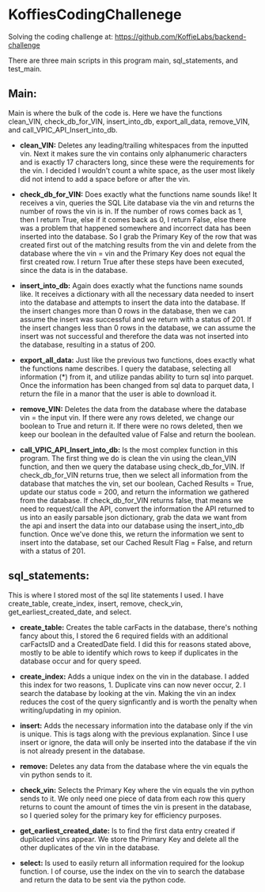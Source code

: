 # KoffiesCodingChallenege
Solving the coding challenge at: https://github.com/KoffieLabs/backend-challenge

 There are three main scripts in this program main, sql_statements, and test_main.
 
## Main:

Main is where the bulk of the code is. Here we have the functions clean_VIN, check_db_for_VIN, insert_into_db, export_all_data, remove_VIN, and  call_VPIC_API_Insert_into_db. 

- **clean_VIN:** Deletes any leading/trailing whitespaces from the inputted vin. Next it makes sure the vin contains only alphanumeric characters and is exactly 17 characters long, since these were the requirements for the vin. I decided I wouldn't count a white space, as the user most likely did not intend to add a space before or after the vin.

- **check_db_for_VIN:** Does exactly what the functions name sounds like! It receives a vin, queries the SQL Lite database via the vin and returns the number of rows the vin is in. If the number of rows comes back as 1, then I return True, else if it comes back as 0, I return False, else there was a problem that happened somewhere and incorrect data has been inserted into the database. So I grab the Primary Key of the row that was created first out of the matching results from the vin and delete from the database where the vin = vin and the Primary Key does not equal the first created row. I return True after these steps have been executed, since the data is in the database.

- **insert_into_db:** Again does exactly what the functions name sounds like. It receives a dictionary with all the necessary data needed to insert into the database and attempts to insert the data into the database. If the insert changes more than 0 rows in the database, then we can assume the insert was successful and we return with a status of 201. If the insert changes less than 0 rows in the database, we can assume the insert was not successful and therefore the data was not inserted into the database, resulting in a status of 200.

- **export_all_data:** Just like the previous two functions, does exactly what the functions name describes. I query the database, selecting all information (*) from it, and utilize pandas ability to turn sql into parquet. Once the information has been changed from sql data to parquet data, I return the file in a manor that the user is able to download it.

 - **remove_VIN:** Deletes the data from the database where the database vin = the input vin. If there were any rows deleted, we change our boolean to True and return it. If there were no rows deleted, then we keep our boolean in the defaulted value of False and return the boolean.

- **call_VPIC_API_Insert_into_db:** Is the most complex function in this program. The first thing we do is clean the vin using the clean_VIN function, and then we query the database using check_db_for_VIN. If check_db_for_VIN returns true, then we select all information from the database that matches the vin, set our boolean, Cached Results = True, update our status code = 200, and return the information we gathered from the database. If check_db_for_VIN returns false, that means we need to request/call the API, convert the information the API returned to us into an easily parsable json dictionary, grab the data we want from the api and insert the data into our database using the insert_into_db function. Once we've done this, we return the information we sent to insert into the database, set our Cached Result Flag = False, and return with a status of 201.

## sql_statements:

  This is where I stored most of the sql lite statements I used. I have create_table, create_index, insert, remove, check_vin, get_earliest_created_date, and select.
  
  - **create_table:** Creates the table carFacts in the database, there's nothing fancy about this, I stored the 6 required fields with an additional carFactsID and a CreatedDate field. I did this for reasons stated above, mostly to be able to identify which rows to keep if duplicates in the database occur and for query speed.
  
  - **create_index:** Adds a unique index on the vin in the database. I added this index for two reasons, 1. Duplicate vins can now never occur, 2. I search the database by looking at the vin. Making the vin an index reduces the cost of the query signficantly and is worth the penalty when writing/updating in my opinion.
  
  - **insert:** Adds the necessary information into the database only if the vin is unique. This is tags along with the previous explanation. Since I use insert or ignore, the data will only be inserted into the database if the vin is not already present in the database.
  
  - **remove:** Deletes any data from the database where the vin equals the vin python sends to it.
  
  - **check_vin:** Selects the Primary Key where the vin equals the vin python sends to it. We only need one piece of data from each row this query returns to count the amount of times the vin is present in the database, so I queried soley for the primary key for efficiency purposes. 
  
  - **get_earliest_created_date:** Is to find the first data entry created if duplicated vins appear. We store the Primary Key and delete all the other duplicates of the vin in the database.
  
  - **select:** Is used to easily return all information required for the lookup function. I of course, use the index on the vin to search the database and return the data to be sent via the python code.
  
  
